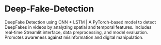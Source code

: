 # Deep-Fake-Detection
DeepFake Detection using CNN + LSTM | A PyTorch-based model to detect DeepFakes in videos by analyzing spatial and temporal features. Includes real-time Streamlit interface, data preprocessing, and model evaluation. Promotes awareness against misinformation and digital manipulation.
